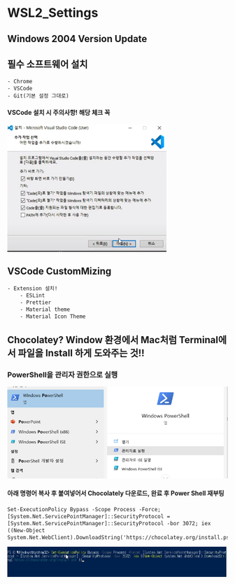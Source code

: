 # WSL2_Settings

## Windows 2004 Version Update
## 필수 소프트웨어 설치
    - Chrome
    - VSCode
    - Git(기본 설정 그대로)
#### VSCode 설치 시 주의사항! 해당 체크 꼭 

<a href="#"><img src="https://github.com/JeongSeongHun054/WSL2_Settings/blob/master/vscode%EC%82%AC%EC%A7%84.PNG" alt="logo"/></a>

## VSCode CustomMizing
    - Extension 설치!
        - ESLint
        - Prettier
        - Material theme
        - Material Icon Theme

## Chocolatey? Window 환경에서 Mac처럼 Terminal에서 파일을 Install 하게 도와주는 것!!
    
### PowerShell을 관리자 권한으로 실행

<a href="#"><img src="https://github.com/JeongSeongHun054/WSL2_Settings/blob/master/powershell.png" alt="logo"/></a>

#### 아래 명령어 복사 후 붙여넣어서 Chocolately 다운로드, 완료 후 Power Shell 재부팅

    Set-ExecutionPolicy Bypass -Scope Process -Force; [System.Net.ServicePointManager]::SecurityProtocol = [System.Net.ServicePointManager]::SecurityProtocol -bor 3072; iex ((New-Object System.Net.WebClient).DownloadString('https://chocolatey.org/install.ps1'))



<a href="#"><img src="https://github.com/JeongSeongHun054/WSL2_Settings/blob/master/choco.PNG" alt="logo" /></a>


